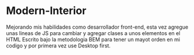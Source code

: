 # Modern-Interior

Mejorando mis habilidades como desarrollador front-end, esta vez agregue unas lineas de JS para cambiar y agregar clases a unos elementos en el HTML
Escrito bajo la metodologia BEM para tener un mayot orden en mi codigo y por primera vez use Desktop first.
